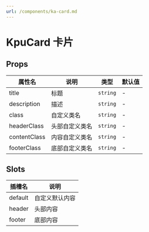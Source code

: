 ```yaml
---
url: /components/ka-card.md
---
```

# KpuCard 卡片

## Props

| 属性名       | 说明           | 类型     | 默认值 |
| ------------ | -------------- | -------- | ------ |
| title        | 标题           | `string` | -      |
| description  | 描述           | `string` | -      |
| class        | 自定义类名     | `string` | -      |
| headerClass  | 头部自定义类名 | `string` | -      |
| contentClass | 内容自定义类名 | `string` | -      |
| footerClass  | 底部自定义类名 | `string` | -      |

## Slots

| 插槽名  | 说明           |
| ------- | -------------- |
| default | 自定义默认内容 |
| header  | 头部内容       |
| footer  | 底部内容       |
